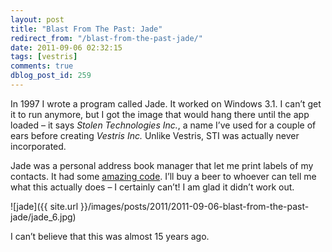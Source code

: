 ```yaml
---
layout: post
title: "Blast From The Past: Jade"
redirect_from: "/blast-from-the-past-jade/"
date: 2011-09-06 02:32:15
tags: [vestris]
comments: true
dblog_post_id: 259
---
```

In 1997 I wrote a program called Jade. It worked on Windows 3.1. I can’t get it to run anymore, but I got the image that would hang there until the app loaded – it says _Stolen Technologies Inc._, a name I’ve used for a couple of ears before creating _Vestris Inc._ Unlike Vestris, STI was actually never incorporated.

Jade was a personal address book manager that let me print labels of my contacts. It had some [amazing code](https://gist.github.com/1196422). I’ll buy a beer to whoever can tell me what this actually does – I certainly can’t! I am glad it didn’t work out.

![jade]({{ site.url }}/images/posts/2011/2011-09-06-blast-from-the-past-jade/jade_6.jpg)

I can’t believe that this was almost 15 years ago.
